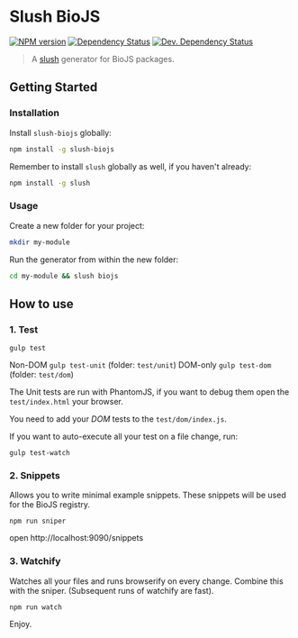 # Slush BioJS 

[![NPM version][npm-image]][npm-url] [![Dependency Status][daviddm-image]][daviddm-url] [![Dev. Dependency Status][daviddm-dev-image]][daviddm-dev-url]

> A [slush](https://slushjs.github.io/) generator for BioJS packages.


## Getting Started

### Installation

Install `slush-biojs` globally:

```bash
npm install -g slush-biojs
```

Remember to install `slush` globally as well, if you haven't already:

```bash
npm install -g slush
```

### Usage

Create a new folder for your project:

```bash
mkdir my-module
```

Run the generator from within the new folder:

```bash
cd my-module && slush biojs
```


How to use
-----------

### 1. Test

```
gulp test
```

Non-DOM `gulp test-unit` (folder: `test/unit`)
DOM-only `gulp test-dom` (folder: `test/dom`)

The Unit tests are run with PhantomJS, if you want to debug them open the `test/index.html` 
your browser.

You need to add your _DOM_ tests to the `test/dom/index.js`.

If you want to auto-execute all your test on a file change, run:

```
gulp test-watch
```

### 2. Snippets

Allows you to write minimal example snippets.
These snippets will be used for the BioJS registry.

```
npm run sniper
```

open http://localhost:9090/snippets

### 3. Watchify

Watches all your files and runs browserify on every change.
Combine this with the sniper.
(Subsequent runs of watchify are fast).

```
npm run watch
```


Enjoy.

[npm-url]: https://npmjs.org/package/slush-biojs
[npm-image]: https://badge.fury.io/js/slush-biojs.svg
[daviddm-url]: https://david-dm.org/biojs/slush-biojs
[daviddm-image]: https://david-dm.org/biojs/slush-biojs.svg?theme=shields.io
[daviddm-dev-url]: https://david-dm.org/biojs/slush-biojs#info=devDependencies
[daviddm-dev-image]: https://david-dm.org/biojs/slush-biojs/dev-status.svg?theme=shields.io
